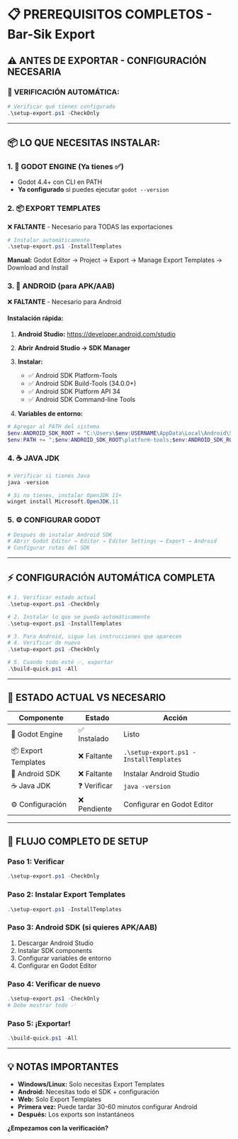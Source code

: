 # 📋 PREREQUISITOS COMPLETOS - Bar-Sik Export

## ⚠️ **ANTES DE EXPORTAR - CONFIGURACIÓN NECESARIA**

### 🔧 **VERIFICACIÓN AUTOMÁTICA:**
```powershell
# Verificar qué tienes configurado
.\setup-export.ps1 -CheckOnly
```

---

## 📦 **LO QUE NECESITAS INSTALAR:**

### 1. 🎯 **GODOT ENGINE** (Ya tienes ✅)
- Godot 4.4+ con CLI en PATH
- **Ya configurado** si puedes ejecutar `godot --version`

### 2. 📦 **EXPORT TEMPLATES**
❌ **FALTANTE** - Necesario para TODAS las exportaciones

```powershell
# Instalar automáticamente
.\setup-export.ps1 -InstallTemplates
```

**Manual:** Godot Editor → Project → Export → Manage Export Templates → Download and Install

### 3. 🤖 **ANDROID (para APK/AAB)**
❌ **FALTANTE** - Necesario para Android

#### **Instalación rápida:**
1. **Android Studio:** https://developer.android.com/studio
2. **Abrir Android Studio → SDK Manager**
3. **Instalar:**
   - ✅ Android SDK Platform-Tools
   - ✅ Android SDK Build-Tools (34.0.0+)
   - ✅ Android SDK Platform API 34
   - ✅ Android SDK Command-line Tools

4. **Variables de entorno:**
```powershell
# Agregar al PATH del sistema
$env:ANDROID_SDK_ROOT = "C:\Users\$env:USERNAME\AppData\Local\Android\Sdk"
$env:PATH += ";$env:ANDROID_SDK_ROOT\platform-tools;$env:ANDROID_SDK_ROOT\cmdline-tools\latest\bin"
```

### 4. ☕ **JAVA JDK**
```powershell
# Verificar si tienes Java
java -version

# Si no tienes, instalar OpenJDK 11+
winget install Microsoft.OpenJDK.11
```

### 5. ⚙️ **CONFIGURAR GODOT**
```powershell
# Después de instalar Android SDK
# Abrir Godot Editor → Editor → Editor Settings → Export → Android
# Configurar rutas del SDK
```

---

## ⚡ **CONFIGURACIÓN AUTOMÁTICA COMPLETA**

```powershell
# 1. Verificar estado actual
.\setup-export.ps1 -CheckOnly

# 2. Instalar lo que se pueda automáticamente
.\setup-export.ps1 -InstallTemplates

# 3. Para Android, sigue las instrucciones que aparecen
# 4. Verificar de nuevo
.\setup-export.ps1 -CheckOnly

# 5. Cuando todo esté ✅, exportar
.\build-quick.ps1 -All
```

---

## 🎯 **ESTADO ACTUAL VS NECESARIO**

| Componente | Estado | Acción |
|------------|--------|---------|
| 🎯 Godot Engine | ✅ Instalado | Listo |
| 📦 Export Templates | ❌ Faltante | `.\setup-export.ps1 -InstallTemplates` |
| 🤖 Android SDK | ❌ Faltante | Instalar Android Studio |
| ☕ Java JDK | ❓ Verificar | `java -version` |
| ⚙️ Configuración | ❌ Pendiente | Configurar en Godot Editor |

---

## 🚀 **FLUJO COMPLETO DE SETUP**

### **Paso 1: Verificar**
```powershell
.\setup-export.ps1 -CheckOnly
```

### **Paso 2: Instalar Export Templates**
```powershell
.\setup-export.ps1 -InstallTemplates
```

### **Paso 3: Android SDK (si quieres APK/AAB)**
1. Descargar Android Studio
2. Instalar SDK components
3. Configurar variables de entorno
4. Configurar en Godot Editor

### **Paso 4: Verificar de nuevo**
```powershell
.\setup-export.ps1 -CheckOnly
# Debe mostrar todo ✅
```

### **Paso 5: ¡Exportar!**
```powershell
.\build-quick.ps1 -All
```

---

## 💡 **NOTAS IMPORTANTES**

- **Windows/Linux:** Solo necesitas Export Templates
- **Android:** Necesitas todo el SDK + configuración
- **Web:** Solo Export Templates
- **Primera vez:** Puede tardar 30-60 minutos configurar Android
- **Después:** Los exports son instantáneos

**¿Empezamos con la verificación?**
